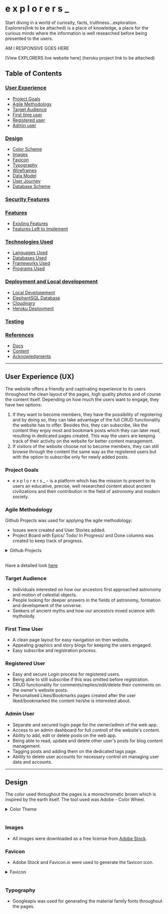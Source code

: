 # e x p l o r e r s _


Start diving in a world of curiosity, facts, truthness...exploration. Explorers(link to be attached) is a place of knowledge, a place for the curious minds where the information is well researched before being presented to the users.

AM I RESPONSIVE GOES HERE

[View EXPLORERS live website here] (heroku project link to be attached)



## **Table of Contents**
### [User Experience](#user-experience-ux)
* [Project Goals](#project-goals)
* [Agile Methodology](#agile-methodology)
* [Target Audience](#target-audience)
* [First time user](#first-time-user)
* [Registered user](#registered-user)
* [Admin user](#admin-user)
### [Design](#design-1)
* [Color Scheme](#color-scheme)
* [Images](#images)
* [Favicon](#favicon)
* [Typography](#typography)
* [Wireframes](#wireframes)
* [Data Model](#data-models)
* [User Journey](#user-journey)
* [Database Scheme](#database-scheme)
### [Security Features](#security-features-1)
### [Features](#features-1)
* [Existing Features](#existing-features)
* [Features Left to Implement](#features-left-to-implement)
### [Technologies Used](#technologies-used-1)
* [Languages Used](#languages-used)
* [Databases Used](#databases-used)
* [Frameworks Used](#frameworks-used)
* [Programs Used](#programs-used)
### [Deployment and Local developement](#deployment-and-local-developement-1)
* [Local Developement](#local-developement)
* [ElephantSQL Database](#elephantsql-database)
* [Cloudinary](#cloudinary)
* [Heroku Deployment](#heroku-deployment)
### [Testing](#testing-1)
### [References](#references-1)
* [Docs](#docs)
* [Content](#content)
* [Acknowledgments](#acknowledgments)
<hr>

## **User Experience (UX)**

The website offers a friendly and captivating experience to its users throughout the clean layout of the pages, high quality photos and of course the content itself. Depending on how much the users want to engage, they have two options:

1. If they want to become members, they have the possibility of registering and by doing so, they can take advantage of the full CRUD functionality the website has to offer. Besides this, they can subscribe, like the content they enjoy most and bookmark posts which they can later read, resulting in dedicated pages created. This way the users are keeping track of their activity on the website for better content management.
2. If visitors of the website choose not to become members, they can still browse through the content the same way as the registered users but with the option to subscribe only for newly added posts.

### **Project Goals**

- e x p l o r e r s _ - is a platform which has the mission to present to its users an educative, precise, well researched content about ancient civilizations and their contribution in the field of astronomy and modern society.

### **Agile Methodology**

Github Projects was used for applying the agile methodology:
- Issues were created and User Stories added.
- Project Board with Epics/ Todo/ In Progress/ and Done columns was created to keep track of progress.
<details>
<summary> Github Projects
</summary>

![Project Board](readme_screenshots/github_projects.png)
</details>
<br>

Have a detailed look [here](https://github.com/users/Al3xandruF/projects/7)

 ### **Target Audience**

 - Individuals interested on how our ancestors first approached astronomy and motion of celestial objects.
 - People looking for deeper answers in the fields of astronomy, formation and development of the universe.
 - Seekers of ancient myths and how our ancestors mixed science with mytholody.

### **First Time User**

- A clean page layout for easy navigation on then website.
- Appealing graphics and story blogs for keeping the users engaged.
- Easy subscribe and registration process.

### **Registered User**

- Easy and secure Login process for registered users.
- Being able to still subscribe if this was omitted before registration.
- CRUD functionality for comments/replies/edit/delete their comments on the owner's website posts.
- Personalised Likes/Bookmarks pages created after the user liked/bookmarked the content he/she is interested about.

### **Admin User**

- Separate and secured login page for the owner/admin of the web app.
- Access to an admin dashboard for full controll of the website's content.
- Ability to add, edit or delete posts on the web app.
- Being able to read, update and delete other user's posts for blog content management.
- Tagging posts and adding them on the dedicated tags page.
- Ability to delete user accounts for necessary control on managing user data and accounts.
<hr>

## **Design**

The color used throughout the pages is a monochromatic brown which is inspired by the earth itself. The tool used was Adobe - Color Wheel.
<details>
<summary> Color Theme
</summary>

![Color Scheme](readme_screenshots/color_scheme.png)
</details>
<br>

### **Images**

- All images were downloaded as a free license from [Adobe Stock](https://stock.adobe.com/uk/contributor/201212133/login).

### **Favicon**

- Adobe Stock and Favicon.io were used to generate the favicon icon.
<details>
<summary> Favicon
</summary>

![Favicon](static/favicon/favicon.ico)
</details>
<br>

### **Typography**

- Googleapis was used for generating the material family fonts throughout the pages.





